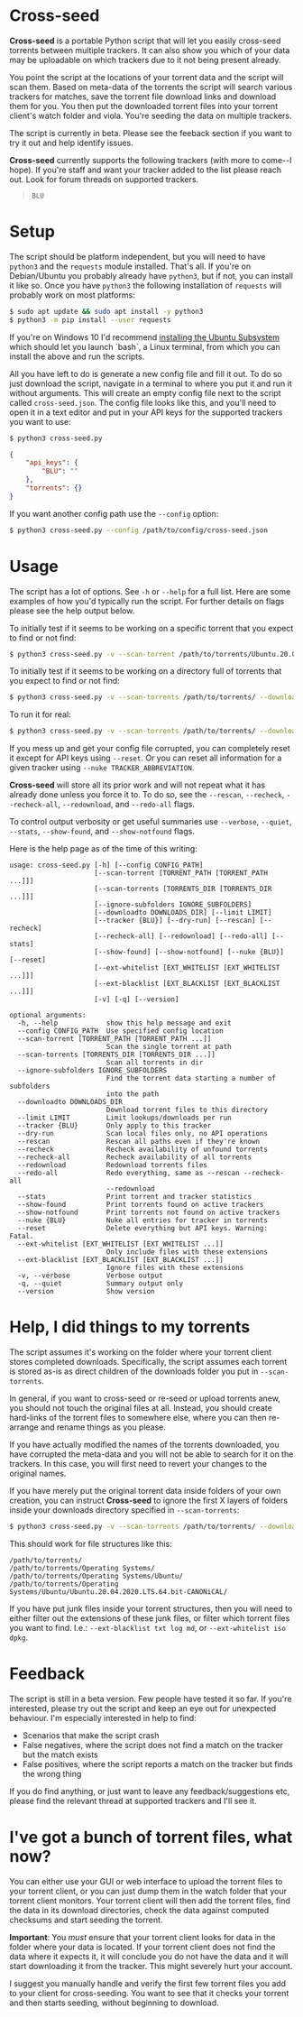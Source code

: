 # Cross-seed
**Cross-seed** is a portable Python script that will let you easily cross-seed torrents between multiple trackers. It can also show you which of your data may be uploadable on which trackers due to it not being present already.

You point the script at the locations of your torrent data and the script will scan them. Based on meta-data of the torrents the script will search various trackers for matches, save the torrent file download links and download them for you. You then put the downloaded torrent files into your torrent client's watch folder and viola. You're seeding the data on multiple trackers.

The script is currently in beta. Please see the feeback section if you want to try it out and help identify issues.

**Cross-seed** currently supports the following trackers (with more to come--I hope).
If you're staff and want your tracker added to the list please reach out. Look for forum threads on supported trackers.

> `BLU`

# Setup
The script should be platform independent, but you will need to have `python3` and the `requests` module installed. That's all. If you're on Debian/Ubuntu you probably already have `python3`, but if not, you can install it like so.
Once you have `python3` the following installation of `requests` will probably work on most platforms:

```bash
$ sudo apt update && sudo apt install -y python3
$ python3 -m pip install --user requests
```

If you're on Windows 10 I'd recommend [installing the Ubuntu Subsystem]([https://docs.microsoft.com/en-us/windows/wsl/install-win10](https://docs.microsoft.com/en-us/windows/wsl/install-win10)) which should let you launch `bash`, a Linux terminal, from which you can install the above and run the scripts.

All you have left to do is generate a new config file and fill it out. To do so just download the script, navigate in a terminal to where you put it and run it without arguments.
This will create an empty config file next to the script called `cross-seed.json`. The config file looks like this, and you'll need to open it in a text editor and put in your API keys for the supported trackers you want to use:
```bash
$ python3 cross-seed.py
```

```json
{
    "api_keys": {
        "BLU": ""
    },
    "torrents": {}
}
```

If you want another config path use the `--config` option:

```bash
$ python3 cross-seed.py --config /path/to/config/cross-seed.json
```

# Usage

The script has a lot of options. See `-h` or `--help` for a full list.
Here are some examples of how you'd typically run the script. For further details on flags please see the help output below.

To initially test if it seems to be working on a specific torrent that you expect to find or not find:

```bash
$ python3 cross-seed.py -v --scan-torrent /path/to/torrents/Ubuntu.20.04.2020.LTS.64.bit-CANONiCAL/ --downloadto ./torrentfiles/ --redo-all
```

To initially test if it seems to be working on a directory full of torrents that you expect to find or not find:

```bash 
$ python3 cross-seed.py -v --scan-torrents /path/to/torrents/ --downloadto ./torrentfiles/ --redo-all --limit 10
```

To run it for real:

```bash 
$ python3 cross-seed.py -v --scan-torrents /path/to/torrents/ --downloadto ./torrentfiles/
```

If you mess up and get your config file corrupted, you can completely reset it except for API keys using `--reset`. Or you can reset all information for a given tracker using `--nuke TRACKER_ABBREVIATION`.

**Cross-seed** will store all its prior work and will not repeat what it has already done unless you force it to. To do so, see the `--rescan`, `--recheck`, `--recheck-all`, `--redownload`, and `--redo-all` flags.

To control output verbosity or get useful summaries use `--verbose`, `--quiet`, `--stats`, `--show-found`, and `--show-notfound` flags.

Here is the help page as of the time of this writing:

```
usage: cross-seed.py [-h] [--config CONFIG_PATH]
                     [--scan-torrent [TORRENT_PATH [TORRENT_PATH ...]]]
                     [--scan-torrents [TORRENTS_DIR [TORRENTS_DIR ...]]]
                     [--ignore-subfolders IGNORE_SUBFOLDERS]
                     [--downloadto DOWNLOADS_DIR] [--limit LIMIT]
                     [--tracker {BLU}] [--dry-run] [--rescan] [--recheck]
                     [--recheck-all] [--redownload] [--redo-all] [--stats]
                     [--show-found] [--show-notfound] [--nuke {BLU}] [--reset]
                     [--ext-whitelist [EXT_WHITELIST [EXT_WHITELIST ...]]]
                     [--ext-blacklist [EXT_BLACKLIST [EXT_BLACKLIST ...]]]
                     [-v] [-q] [--version]

optional arguments:
  -h, --help            show this help message and exit
  --config CONFIG_PATH  Use specified config location
  --scan-torrent [TORRENT_PATH [TORRENT_PATH ...]]
                        Scan the single torrent at path
  --scan-torrents [TORRENTS_DIR [TORRENTS_DIR ...]]
                        Scan all torrents in dir
  --ignore-subfolders IGNORE_SUBFOLDERS
                        Find the torrent data starting a number of subfolders
                        into the path
  --downloadto DOWNLOADS_DIR
                        Download torrent files to this directory
  --limit LIMIT         Limit lookups/downloads per run
  --tracker {BLU}       Only apply to this tracker
  --dry-run             Scan local files only, no API operations
  --rescan              Rescan all paths even if they're known
  --recheck             Recheck availability of unfound torrents
  --recheck-all         Recheck availability of all torrents
  --redownload          Redownload torrents files
  --redo-all            Redo everything, same as --rescan --recheck-all
                        --redownload
  --stats               Print torrent and tracker statistics
  --show-found          Print torrents found on active trackers
  --show-notfound       Print torrents not found on active trackers
  --nuke {BLU}          Nuke all entries for tracker in torrents
  --reset               Delete everything but API keys. Warning: Fatal.
  --ext-whitelist [EXT_WHITELIST [EXT_WHITELIST ...]]
                        Only include files with these extensions
  --ext-blacklist [EXT_BLACKLIST [EXT_BLACKLIST ...]]
                        Ignore files with these extensions
  -v, --verbose         Verbose output
  -q, --quiet           Summary output only
  --version             Show version
```

# Help, I did things to my torrents

The script assumes it's working on the folder where your torrent client stores completed downloads.
Specifically, the script assumes each torrent is stored as-is as direct children of the downloads folder you put in `--scan-torrents`.

In general, if you want to cross-seed or re-seed or upload torrents anew, you should not touch the original files at all. Instead, you should create hard-links of the torrent files to somewhere else, where you can then re-arrange and rename things as you please.

If you have actually modified the names of the torrents downloaded, you have corrupted the meta-data and you will not be able to search for it on the trackers. In this case, you will first need to revert your changes to the original names.

If you have merely put the original torrent data inside folders of your own creation, you can instruct **Cross-seed** to ignore the first X layers of folders inside your downloads directory specified in `--scan-torrents`:

```bash
$ python3 cross-seed.py -v --scan-torrents /path/to/torrents/ --downloadto ./torrentfiles/ --ignore-subfolders 2
```

This should work for file structures like this:

```
/path/to/torrents/
/path/to/torrents/Operating Systems/
/path/to/torrents/Operating Systems/Ubuntu/
/path/to/torrents/Operating Systems/Ubuntu/Ubuntu.20.04.2020.LTS.64.bit-CANONiCAL/
```

If you have put junk files inside your torrent structures, then you will need to either filter out the extensions of these junk files, or filter which torrent files you want to find. I.e.: `--ext-blacklist txt log md`, or `--ext-whitelist iso dpkg`.

# Feedback

The script is still in a beta version. Few people have tested it so far.
If you're interested, please try out the script and keep an eye out for unexpected behaviour.
I'm especially interested in help to find:

* Scenarios that make the  script crash
* False negatives, where the script does not find a match on the tracker but the match exists
* False positives, where the script reports a match on the tracker but finds the wrong thing

If you do find anything, or just want to leave any feedback/suggestions etc, please find the relevant thread at supported trackers and I'll see it.

# I've got a bunch of torrent files, what now?

You can either use your GUI or web interface to upload the torrent files to your torrent client, or you can just dump them in the watch folder that your torrent client monitors. Your torrent client will then add the torrent files, find the data in its download directories, check the data against computed checksums and start seeding the torrent.

**Important**: You *must* ensure that your torrent client looks for data in the folder where your data is located. If your torrent client does not find the data where it expects it, it will conclude you do not have the data and it will start downloading it from the tracker. This might severely hurt your account.

I suggest you manually handle and verify the first few torrent files you add to your client for cross-seeding. You want to see that it checks your torrent and then starts seeding, without beginning to download.
